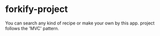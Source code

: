 # forkify-project

You can search any kind of recipe or make your own by this app.
project follows the 'MVC' pattern.
